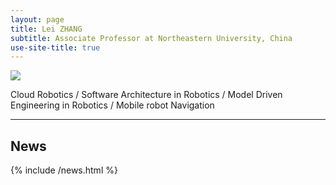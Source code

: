 ```yaml
---
layout: page
title: Lei ZHANG
subtitle: Associate Professor at Northeastern University, China
use-site-title: true
---
```


<img src="{{ site.baseurl }}/img/bandeau.jpg" />

Cloud Robotics / Software Architecture in Robotics / Model Driven Engineering in Robotics / Mobile robot Navigation
<!--<img src="{{ site.baseurl }}/img/panda-icon.jpg"  style="max-width: 200px;" /> -->

---

## News 

{% include /news.html %}